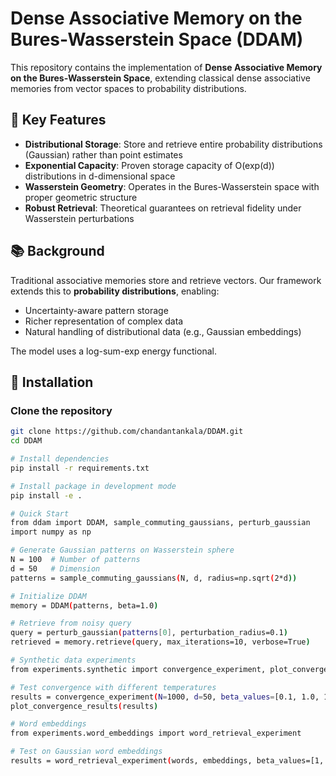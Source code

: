 # Dense Associative Memory on the Bures-Wasserstein Space (DDAM)

This repository contains the implementation of **Dense Associative Memory on the Bures-Wasserstein Space**, extending classical dense associative memories from vector spaces to probability distributions.

## 🎯 Key Features

- **Distributional Storage**: Store and retrieve entire probability distributions (Gaussian) rather than point estimates
- **Exponential Capacity**: Proven storage capacity of O(exp(d)) distributions in d-dimensional space
- **Wasserstein Geometry**: Operates in the Bures-Wasserstein space with proper geometric structure
- **Robust Retrieval**: Theoretical guarantees on retrieval fidelity under Wasserstein perturbations

## 📚 Background

Traditional associative memories store and retrieve vectors. Our framework extends this to **probability distributions**, enabling:
- Uncertainty-aware pattern storage
- Richer representation of complex data
- Natural handling of distributional data (e.g., Gaussian embeddings)

The model uses a log-sum-exp energy functional.

## 🚀 Installation

### Clone the repository
```bash
git clone https://github.com/chandantankala/DDAM.git
cd DDAM

# Install dependencies
pip install -r requirements.txt

# Install package in development mode
pip install -e .

# Quick Start
from ddam import DDAM, sample_commuting_gaussians, perturb_gaussian
import numpy as np

# Generate Gaussian patterns on Wasserstein sphere
N = 100  # Number of patterns
d = 50   # Dimension
patterns = sample_commuting_gaussians(N, d, radius=np.sqrt(2*d))

# Initialize DDAM
memory = DDAM(patterns, beta=1.0)

# Retrieve from noisy query
query = perturb_gaussian(patterns[0], perturbation_radius=0.1)
retrieved = memory.retrieve(query, max_iterations=10, verbose=True)

# Synthetic data experiments
from experiments.synthetic import convergence_experiment, plot_convergence_results

# Test convergence with different temperatures
results = convergence_experiment(N=1000, d=50, beta_values=[0.1, 1.0, 10.0])
plot_convergence_results(results)

# Word embeddings
from experiments.word_embeddings import word_retrieval_experiment

# Test on Gaussian word embeddings
results = word_retrieval_experiment(words, embeddings, beta_values=[1, 10, 50])
